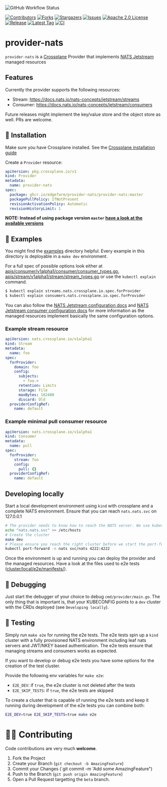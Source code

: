 [contributors-shield]: https://img.shields.io/github/contributors/edgefarm/provider-nats.svg?style=for-the-badge
[contributors-url]: https://github.com/edgefarm/provider-nats/graphs/contributors
[forks-shield]: https://img.shields.io/github/forks/edgefarm/provider-nats.svg?style=for-the-badge
[forks-url]: https://github.com/edgefarm/provider-nats/network/members
[stars-shield]: https://img.shields.io/github/stars/edgefarm/provider-nats.svg?style=for-the-badge
[stars-url]: https://github.com/edgefarm/provider-nats/stargazers
[issues-shield]: https://img.shields.io/github/issues/edgefarm/provider-nats.svg?style=for-the-badge
[issues-url]: https://github.com/edgefarm/provider-nats/issues
[license-shield]: https://img.shields.io/github/license/edgefarm/provider-nats?logo=apache2&style=for-the-badge
[license-url]: https://opensource.org/license/apache-2-0
[release-shield]:  https://img.shields.io/github/release/edgefarm/provider-nats.svg?style=for-the-badge&sort=semver
[release-url]: https://github.com/edgefarm/provider-nats/releases
[tag-shield]:  https://img.shields.io/github/tag/edgefarm/provider-nats.svg?include_prereleases&sort=semver&style=for-the-badge
[tag-url]: https://github.com/edgefarm/provider-nats/tags



![GitHub Workflow Status](https://img.shields.io/github/actions/workflow/status/edgefarm/provider-nats/ci?style=for-the-badge)

[ci-shield]:  https://img.shields.io/github/actions/workflow/status/edgefarm/provider-nats/ci.yml?branch=main&style=for-the-badge
[ci-url]: https://github.com/edgefarm/provider-nats/actions/workflows/ci.yml

[![Contributors][contributors-shield]][contributors-url]
[![Forks][forks-shield]][forks-url]
[![Stargazers][stars-shield]][stars-url]
[![Issues][issues-shield]][issues-url]
[![Apache 2.0 License][license-shield]][license-url]
[![Release][release-shield]][release-url]
[![Latest Tag][tag-shield]][tag-url]
[![CI][ci-shield]][ci-url]

# provider-nats

`provider-nats` is a [Crossplane](https://crossplane.io/) Provider
that implements [NATS Jetstream](https://docs.nats.io/nats-concepts/jetstream) managed resources

## Features

Currently the provider supports the following resources:
- Stream: https://docs.nats.io/nats-concepts/jetstream/streams
- Consumer: https://docs.nats.io/nats-concepts/jetstream/consumers

Future releases might implement the key/value store and the object store as well. PRs are welcome.

## 🎯 Installation

Make sure you have Crossplane installed. See the [Crossplane installation guide](https://docs.crossplane.io/latest/software/install/)

Create a `Provider` resource:

```yaml
apiVersion: pkg.crossplane.io/v1
kind: Provider
metadata:
  name: provider-nats
spec:
  package: ghcr.io/edgefarm/provider-nats/provider-nats:master
  packagePullPolicy: IfNotPresent
  revisionActivationPolicy: Automatic
  revisionHistoryLimit: 1
```

**NOTE: Instead of using package version `master` [have a look at the available versions](https://github.com/edgefarm/provider-nats/pkgs/container/provider-nats%2Fprovider-nats)**

## 📖 Examples

You might find the [examples](examples) directory helpful. Every example in this directory is deployable in a `make dev` environment.

For a full spec of possible options look either at [apis/consumer/v1alpha1/consumer/consumer_types.go](apis/consumer/v1alpha1/consumer/consumer_types.go), [apis/stream/v1alpha1/stream/stream_types.go](apis/stream/v1alpha1/stream/stream_types.go)
or use the `kubectl explain` command.

```bash
$ kubectl explain streams.nats.crossplane.io.spec.forProvider
$ kubectl explain consumers.nats.crossplane.io.spec.forProvider
```

You can also follow the [NATS Jetstream configuration docs](https://docs.nats.io/nats-concepts/jetstream/streams#configuration) and [NATS Jetstream consumer configuration docs](https://docs.nats.io/nats-concepts/jetstream/consumers#configuration) for more information as the managed resources implement basically the same configuration options.

### Example stream resource

```yaml
apiVersion: nats.crossplane.io/v1alpha1
kind: Stream
metadata:
  name: foo
spec:
  forProvider:
    domain: foo
    config:
      subjects:
        - foo.>
      retention: Limits
      storage: File
      maxBytes: 102400
      discard: Old
  providerConfigRef:
    name: default
```

### Example minimal pull consumer resource

```yaml
apiVersion: nats.crossplane.io/v1alpha1
kind: Consumer
metadata:
  name: pull
spec:
  forProvider:
    stream: foo
    config:
      pull: {}
  providerConfigRef:
    name: default
```
## Developing locally

Start a local development environment using `kind` with crossplane and a complete NATS environment. Ensure that you can reach `nats.nats.svc` on 127.0.0.1

```bash
# The provider needs to know how to reach the NATS server. We use kubectl port-forward to expose the NATS server on localhost
echo "nats.nats.svc" >> /etc/hosts
# Create the cluster
make dev
# Please ensure you reach the right cluster before we start the port-forward. Usually it should be the right one after `make dev`
kubectl port-forward -n nats svc/nats 4222:4222
```

Once the environment is up and running you can deploy the provider and the managed resources. Have a look at the files used to e2e tests ([cluster/local/e2e/manifests/](cluster/local/e2e/manifests/)).

## 🐞 Debugging

Just start the debugger of your choice to debug `cmd/provider/main.go`.
The only thing that is important is, that your KUBECONFIG points to a `dev` cluster with the CRDs deployed (see `Developing locally`).

## 🧪 Testing

Simply run `make e2e` for running the e2e tests. The e2e tests spin up a `kind` cluster with a fully provisioned NATS environment including leaf nats servers and JWT/NKEY based authentication.
The e2e tests ensure that managing streams and consumers works as expected.

If you want to develop or debug e2e tests you have some options for the creation of the test cluster.

Provide the following env variables for `make e2e`:
- `E2E_DEV`: if `true`, the e2e cluster is not deleted after the tests
- `E2E_SKIP_TESTS`: if `true`, the e2e tests are skipped

To create a cluster that is capable of running the e2e tests and keep it running during development of the e2e tests you can combine both:

```bash
E2E_DEV=true E2E_SKIP_TESTS=true make e2e
```

# 🤝🏽 Contributing

Code contributions are very much **welcome**.

1. Fork the Project
2. Create your Branch (`git checkout -b AmazingFeature`)
3. Commit your Changes (`git commit -m 'Add some AmazingFeature")
4. Push to the Branch (`git push origin AmazingFeature`)
5. Open a Pull Request targetting the `beta` branch.
